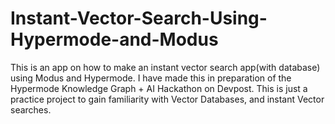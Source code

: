# Instant-Vector-Search-Using-Hypermode-and-Modus
This is an app on how to make an instant vector search app(with database) using Modus and Hypermode. I have made this in preparation of the Hypermode Knowledge Graph + AI Hackathon on Devpost. This is just a practice project to gain familiarity with Vector Databases, and instant Vector searches.
